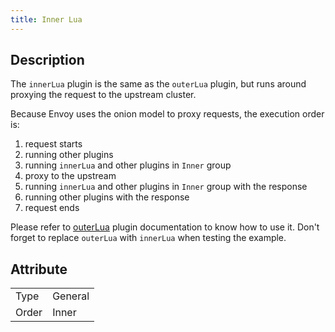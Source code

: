 ```yaml
---
title: Inner Lua
---
```


## Description

The `innerLua` plugin is the same as the `outerLua` plugin, but runs around proxying the request to the upstream cluster.

Because Envoy uses the onion model to proxy requests, the execution order is:

1. request starts
2. running other plugins
3. running `innerLua` and other plugins in `Inner` group
4. proxy to the upstream
5. running `innerLua` and other plugins in `Inner` group with the response
6. running other plugins with the response
7. request ends

Please refer to [outerLua](./outer_lua.md) plugin documentation to know how to use it. Don't forget to replace `outerLua` with `innerLua` when testing the example.

## Attribute

|       |         |
|-------|---------|
| Type  | General |
| Order | Inner   |
